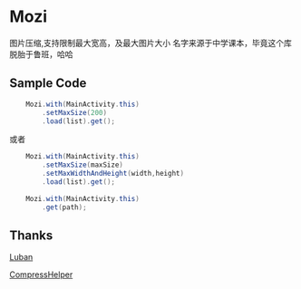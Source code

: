 # Mozi
图片压缩,支持限制最大宽高，及最大图片大小 名字来源于中学课本，毕竟这个库脱胎于鲁班，哈哈

## Sample Code
```Java
    Mozi.with(MainActivity.this)
        .setMaxSize(200)
        .load(list).get();
```
或者
```Java
    Mozi.with(MainActivity.this)
        .setMaxSize(maxSize)
        .setMaxWidthAndHeight(width,height)
        .load(list).get();
        
    Mozi.with(MainActivity.this)
        .get(path);
```

## Thanks
[Luban](https://github.com/Curzibn/Luban) 

[CompressHelper](https://github.com/nanchen2251/CompressHelper) 
